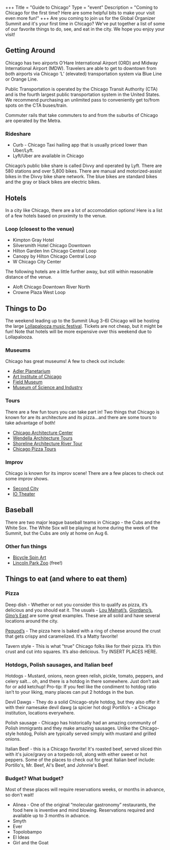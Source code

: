 +++
Title = "Guide to Chicago"
Type = "event"
Description = "Coming to Chicago for the first time? Here are some helpful bits to make your visit even more fun!"
+++
Are you coming to join us for the Global Organizer Summit and it's your first time in Chicago? We've put together a list of some of our favorite things to do, see, and eat in the city. We hope you enjoy your visit!

## Getting Around

Chicago has two airports O’Hare International Airport (ORD) and Midway International Airport (MDW). Travelers are able to get to downtown from both airports via Chicago ‘L’ (elevated)  transportation system via Blue Line or Orange Line.

Public Transportation is operated by the Chicago Transit Authority (CTA) and is the fourth largest public transportation system in the United States. We recommend purchasing an unlimited pass to conveniently get to/from spots on the CTA buses/train.

Commuter rails that take commuters to and from the suburbs of Chicago are operated by the Metra.

### Rideshare

- Curb - Chicago Taxi hailing app that is usually priced lower than Uber/Lyft.
- Lyft/Uber are available in Chicago

Chicago’s public bike share is called Divvy and operated by Lyft. There are 580 stations and over 5,800 bikes. There are manual and motorized-assist bikes in the Divvy bike share network. The blue bikes are standard bikes and the gray or black bikes are electric bikes.

## Hotels

In a city like Chicago, there are a lot of accomodation options! Here is a list of a few hotels based on proximity to the venue.

### Loop (closest to the venue)

- Kimpton Gray Hotel
- Silversmith Hotel Chicago Downtown
- Hilton Garden Inn Chicago Central Loop
- Canopy by Hilton Chicago Central Loop
- W Chicago City Center

The following hotels are a little further away, but still within reasonable distance of the venue. 

- Aloft Chicago Downtown River North
- Crowne Plaza West Loop

## Things to Do

The weekend leading up to the Summit (Aug 3-6) Chicago will be hosting the large [Lollapalooza music festival](https://www.lollapalooza.com/). Tickets are not cheap, but it might be fun! Note that hotels will be more expensive over this weekend due to Lollapalooza.

### Museums

Chicago has great museums! A few to check out include:

- [Adler Planetarium](https://www.adlerplanetarium.org/)
- [Art Institute of Chicago](https://www.artic.edu/)
- [Field Museum](https://www.fieldmuseum.org/)
- [Museum of Science and Industry](https://www.msichicago.org/)

### Tours

There are a few fun tours you can take part in! Two things that Chicago is known for are its architecture and its pizza...and there are some tours to take advantage of both!

- [Chicago Architecture Center](https://www.architecture.org/experience-caf/tours/)
- [Wendella Architecture Tours](https://www.wendellaboats.com/Boat-Tours/chicagos-original-architecture-tour/)
- [Shoreline Architecture River Tour](https://shorelinesightseeing.com/architecture-river-tour/)
- [Chicago Pizza Tours](https://www.chicagopizzatours.com/)

### Improv

Chicago is known for its improv scene! There are a few places to check out some improv shows.

- [Second City](https://www.secondcity.com/)
- [IO Theater](https://ioimprov.com/chicago/)

## Baseball

There are two major league baseball teams in Chicago - the Cubs and the White Sox. The White Sox will be playing at home during the week of the Summit, but the Cubs are only at home on Aug 6.

### Other fun things

- [Bicycle Spin Art](https://spinartnation.com/chicago/lincoln-park)
- [Lincoln Park Zoo](https://www.lpzoo.org/) (free!)

## Things to eat (and where to eat them)

### Pizza

Deep dish - Whether or not you consider this to qualify as pizza, it’s delicious and you should eat it.
The usuals - [Lou Malnati’s](https://www.loumalnatis.com/), [Giordano’s](https://giordanos.com/), [Gino’s East](https://www.ginoseast.com/) are some great examples. These are all solid and have several locations around the city.

[Pequod’s](https://pequodspizza.com/) - The pizza here is baked with a ring of cheese around the crust that gets crispy and caramelized. It’s a Matty favorite!

Tavern style - This is what "true" Chicago folks like for their pizza. It’s thin crust and cut into squares. It’s also delicious. Try INSERT PLACES HERE.

### Hotdogs, Polish sausages, and Italian beef

Hotdogs - Mustard, onions, neon green relish, pickle, tomato, peppers, and celery salt… oh, and there is a hotdog in there somewhere. Just don’t ask for or add ketchup! Pro-tip: If you feel like the condiment to hotdog ratio isn’t to your liking, many places can put 2 hotdogs in the bun.

Devil Dawgs - They do a solid Chicago-style hotdog, but they also offer it with their namesake devil dawg (a spicier hot dog)
Portillo’s - a Chicago institution, locations everywhere.

Polish sausage - Chicago has historically had an amazing community of Polish immigrants and they make amazing sausages. Unlike the Chicago-style hotdog, Polish are typically served simply with mustard and grilled onions.

Italian Beef - this is a Chicago favorite! It's roasted beef, served sliced thin with it's juice/gravy on a torpedo roll, along with either sweet or hot peppers. Some of the places to check out for great Italian beef include: Portillo's, Mr. Beef, Al's Beef, and Johnnie's Beef.

### Budget? What budget?

Most of these places will require reservations weeks, or months in advance, so don't wait!

- Alinea - One of the original “molecular gastronomy” restaurants, the food here is inventive and mind blowing. Reservations required and available up to 3 months in advance.
- Smyth
- Ever
- Topolobampo
- El Ideas
- Girl and the Goat

